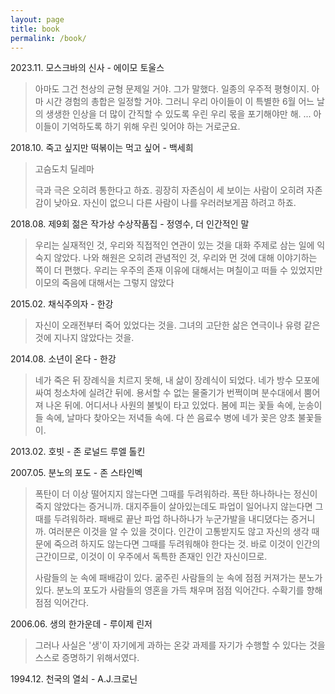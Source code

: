 ```yaml
---
layout: page
title: book
permalink: /book/
---
```


2023.11. 모스크바의 신사 - 에이모 토울스
>아마도 그건 천상의 균형 문제일 거야. 그가 말했다. 
>일종의 우주적 평형이지. 아마 시간 경험의 총합은 일정할 거야. 그러니 우리 아이들이 이 특별한 6월 어느 날의 생생한 인상을 더 많이 간직할 수 있도록 우린 우리 몫을 포기해야만 해.
>... 아이들이 기억하도록 하기 위해 우린 잊어야 하는 거로군요.

2018.10. 죽고 싶지만 떡볶이는 먹고 싶어 - 백세희
>고슴도치 딜레마
>
>극과 극은 오히려 통한다고 하죠. 굉장히 자존심이 세 보이는 사람이 오히려 자존감이 낮아요.
>자신이 없으니 다른 사람이 나를 우러러보게끔 하려고 하죠.

2018.08. 제9회 젊은 작가상 수상작품집 - 정영수, 더 인간적인 말
>우리는 실재적인 것, 우리와 직접적인 연관이 있는 것을 대화 주제로 삼는 일에 익숙지 않았다. 
>나와 해원은 오히려 관념적인 것, 우리와 먼 것에 대해 이야기하는 쪽이 더 편했다. 
>우리는 우주의 존재 이유에 대해서는 며칠이고 떠들 수 있었지만 이모의 죽음에 대해서는 그렇지 않았다

2015.02. 채식주의자 - 한강
>자신이 오래전부터 죽어 있었다는 것을.
>그녀의 고단한 삶은 연극이나 유령 같은 것에 지나지 않았다는 것을.

2014.08. 소년이 온다 - 한강
>네가 죽은 뒤 장례식을 치르지 못해, 내 삶이 장례식이 되었다. 
>네가 방수 모포에 싸여 청소차에 실려간 뒤에. 
>용서할 수 없는 물줄기가 번쩍이며 분수대에서 뿜어져 나온 뒤에. 
>어디서나 사원의 불빛이 타고 있었다. 봄에 피는 꽃들 속에, 눈송이들 속에, 날마다 찾아오는 저녁들 속에. 
>다 쓴 음료수 병에 네가 꽂은 양초 불꽃들이.

2013.02. 호빗 - 존 로널드 루엘 톨킨

2007.05. 분노의 포도 - 존 스타인벡
>폭탄이 더 이상 떨어지지 않는다면 그때를 두려워하라. 폭탄 하나하나는 정신이 죽지 않았다는 증거니까. 
>대지주들이 살아있는데도 파업이 일어나지 않는다면 그때를 두려워하라. 패배로 끝난 파업 하나하나가  누군가발을 내디뎠다는 증거니까. 여러분은 이것을 알 수 있을 것이다. 인간이 고통받지도 않고 자신의 생각 때문에 죽으려 하지도 않는다면 그때를 두려워해야 한다는 것. 
>바로 이것이 인간의 근간이므로, 이것이 이 우주에서 독특한 존재인 인간 자신이므로.
>
>사람들의 눈 속에 패배감이 있다. 굶주린 사람들의 눈 속에 점점 커져가는 분노가 있다. 
>분노의 포도가 사람들의 영혼을 가득 채우며 점점 익어간다. 수확기를 향해 점점 익어간다.

2006.06. 생의 한가운데 - 루이제 린저
>그러나 사실은 '생'이 자기에게 과하는 온갖 과제를 자기가 수행할 수 있다는 것을 스스로 증명하기 위해서였다. 

1994.12. 천국의 열쇠 - A.J.크로닌